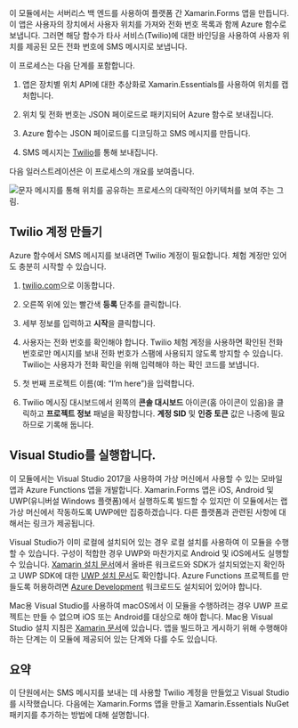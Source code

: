 이 모듈에서는 서버리스 백 엔드를 사용하여 플랫폼 간 Xamarin.Forms 앱을 만듭니다. 이 앱은 사용자의 장치에서 사용자 위치를 가져와 전화 번호 목록과 함께 Azure 함수로 보냅니다. 그러면 해당 함수가 타사 서비스(Twilio)에 대한 바인딩을 사용하여 사용자 위치를 제공된 모든 전화 번호에 SMS 메시지로 보냅니다.

이 프로세스는 다음 단계를 포함합니다. 

1. 앱은 장치별 위치 API에 대한 추상화로 Xamarin.Essentials를 사용하여 위치를 캡처합니다.

1. 위치 및 전화 번호는 JSON 페이로드로 패키지되어 Azure 함수로 보내집니다.

1. Azure 함수는 JSON 페이로드를 디코딩하고 SMS 메시지를 만듭니다.

1. SMS 메시지는 [Twilio](http://twilio.com)를 통해 보내집니다.

다음 일러스트레이션은 이 프로세스의 개요를 보여줍니다.

![문자 메시지를 통해 위치를 공유하는 프로세스의 대략적인 아키텍처를 보여 주는 그림.](../media-drafts/1-architecture.png)

## <a name="create-a-twilio-account"></a>Twilio 계정 만들기

Azure 함수에서 SMS 메시지를 보내려면 Twilio 계정이 필요합니다. 체험 계정만 있어도 충분히 시작할 수 있습니다.

1. [twilio.com](https://twilio.com)으로 이동합니다.

1. 오른쪽 위에 있는 빨간색 **등록** 단추를 클릭합니다.

1. 세부 정보를 입력하고 **시작**을 클릭합니다.

1. 사용자는 전화 번호를 확인해야 합니다. Twilio 체험 계정을 사용하면 확인된 전화 번호로만 메시지를 보내 전화 번호가 스팸에 사용되지 않도록 방지할 수 있습니다. Twilio는 사용자가 전화 확인을 위해 입력해야 하는 확인 코드를 보냅니다.

1. 첫 번째 프로젝트 이름(예: “I’m here”)을 입력합니다.

1. Twilio 메시징 대시보드에서 왼쪽의 **콘솔 대시보드** 아이콘(홈 아이콘이 있음)을 클릭하고 **프로젝트 정보** 패널을 확장합니다. **계정 SID** 및 **인증 토큰** 값은 나중에 필요하므로 기록해 둡니다.

## <a name="launch-visual-studio"></a>Visual Studio를 실행합니다.

이 모듈에서는 Visual Studio 2017을 사용하여 가상 머신에서 사용할 수 있는 모바일 앱과 Azure Functions 앱을 개발합니다. Xamarin.Forms 앱은 iOS, Android 및 UWP(유니버설 Windows 플랫폼)에서 실행하도록 빌드할 수 있지만 이 모듈에서는 랩 가상 머신에서 작동하도록 UWP에만 집중하겠습니다. 다른 플랫폼과 관련된 사항에 대해서는 링크가 제공됩니다.

<!-- TODO - add HoL link button here -->

Visual Studio가 이미 로컬에 설치되어 있는 경우 로컬 설치를 사용하여 이 모듈을 수행할 수 있습니다. 구성이 적합한 경우 UWP와 마찬가지로 Android 및 iOS에서도 실행할 수 있습니다. [Xamarin 설치 문서](https://docs.microsoft.com/xamarin/cross-platform/get-started/installation/windows)에서 올바른 워크로드와 SDK가 설치되었는지 확인하고 UWP SDK에 대한 [UWP 설치 문서](https://docs.microsoft.com/visualstudio/cross-platform/develop-apps-for-the-universal-windows-platform-uwp#requirements)도 확인합니다. Azure Functions 프로젝트를 만들도록 허용하려면 [Azure Development](https://docs.microsoft.com/azure/azure-functions/functions-develop-vs#prerequisites) 워크로드도 설치되어 있어야 합니다.

Mac용 Visual Studio를 사용하여 macOS에서 이 모듈을 수행하려는 경우 UWP 프로젝트는 만들 수 없으며 iOS 또는 Android를 대상으로 해야 합니다. Mac용 Visual Studio 설치 지침은 [Xamarin 문서](https://docs.microsoft.com/visualstudio/cross-platform/setup-and-install#mac-setup-apple-id-xcode-and-xamarin)에 있습니다. 앱을 빌드하고 게시하기 위해 수행해야 하는 단계는 이 모듈에 제공되어 있는 단계와 다를 수도 있습니다.

## <a name="summary"></a>요약

이 단원에서는 SMS 메시지를 보내는 데 사용할 Twilio 계정을 만들었고 Visual Studio를 시작했습니다. 다음에는 Xamarin.Forms 앱을 만들고 Xamarin.Essentials NuGet 패키지를 추가하는 방법에 대해 설명합니다.